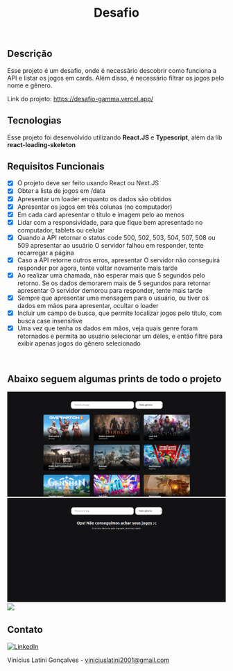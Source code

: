 <h1 align="center">
    Desafio
</h1>

<br/>

## Descrição

Esse projeto é um desafio, onde é necessário descobrir como funciona a API e listar os jogos em cards. Além disso, é necessário filtrar os jogos pelo nome e gênero.

Link do projeto: https://desafio-gamma.vercel.app/

## Tecnologias

Esse projeto foi desenvolvido utilizando **React.JS** e **Typescript**, além da lib **react-loading-skeleton**

## Requisitos Funcionais

- [x] O projeto deve ser feito usando React ou Next.JS
- [x] Obter a lista de jogos em /data
- [x] Apresentar um loader enquanto os dados são obtidos
- [x] Apresentar os jogos em três colunas (no computador)
- [x] Em cada card apresentar o título e imagem pelo ao menos
- [x] Lidar com a responsividade, para que fique bem apresentado no computador, tablets ou celular
- [x] Quando a API retornar o status code 500, 502, 503, 504, 507, 508 ou 509 apresentar ao usuário O servidor falhou em responder, tente recarregar a página
- [x] Caso a API retorne outros erros, apresentar O servidor não conseguirá responder por agora, tente voltar novamente mais tarde
- [x] Ao realizar uma chamada, não esperar mais que 5 segundos pelo retorno. Se os dados demorarem mais de 5 segundos para retornar apresentar O servidor demorou para responder, tente mais tarde
- [x] Sempre que apresentar uma mensagem para o usuário, ou tiver os dados em mãos para apresentar, ocultar o loader
- [x] Incluir um campo de busca, que permite localizar jogos pelo título, com busca case insensitive
- [x] Uma vez que tenha os dados em mãos, veja quais genre foram retornados e permita ao usuário selecionar um deles, e então filtre para exibir apenas jogos do gênero selecionado

<br/>

## Abaixo seguem algumas prints de todo o projeto

<img src="images/img1.png">

<img src="images/img2.png">

<img src="images/desafio.gif">

<br>

## Contato

[![LinkedIn][linkedin-shield] ][linkedin-url]

Vinícius Latini Gonçalves - viniciuslatini2001@gmail.com

[linkedin-shield]: https://img.shields.io/badge/-LinkedIn-black.svg?style=for-the-badge&logo=linkedin&colorB=555
[linkedin-url]: https://www.linkedin.com/in/viniciuslatini/